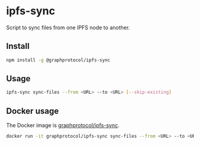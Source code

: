 # ipfs-sync

Script to sync files from one IPFS node to another.

## Install

```sh
npm install -g @graphprotocol/ipfs-sync
```

## Usage

```sh
ipfs-sync sync-files --from <URL> --to <URL> [--skip-existing]
```

## Docker usage

The Docker image is [graphprotocol/ipfs-sync](https://hub.docker.com/r/graphprotocol/ipfs-sync/).

```sh
docker run -it graphprotocol/ipfs-sync sync-files --from <URL> --to <URL> [--skip-existing]
```
